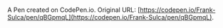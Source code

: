 # 

A Pen created on CodePen.io. Original URL: [https://codepen.io/Frank-Sulca/pen/qBGpmqL](https://codepen.io/Frank-Sulca/pen/qBGpmqL).

